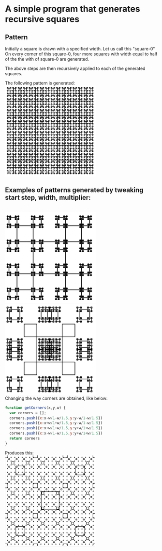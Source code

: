 # A simple program that generates recursive squares

## Pattern
Initially a square is drawn with a specified width. Let us call this "square-0"
On every corner of this square-0, four more squares with width equal to half of the the with of square-0 are generated.

The above steps are then recursively applied to each of the generated squares.

The following pattern is generated:
<br>
<img src="https://raw.githubusercontent.com/nmjmdr/recursive-squares/master/patterns/pattern1.png" width="300" height="300">

## Examples of patterns generated by tweaking start step, width, multiplier:

<br>
<img src="https://raw.githubusercontent.com/nmjmdr/recursive-squares/master/patterns/pattern2.png" width="300" height="300">

<br>
<img src="https://raw.githubusercontent.com/nmjmdr/recursive-squares/master/patterns/pattern4.png" width="300" height="300">

<br>
Changing the way corners are obtained, like below:

```javascript
function getCorners(x,y,w) {
  var corners = [];
  corners.push({x:x-w/1-w/1.5,y:y-w/1-w/1.5})
  corners.push({x:x+w/1+w/1.5,y:y-w/1-w/1.5})
  corners.push({x:x+w/1+w/1.5,y:y+w/1+w/1.5})
  corners.push({x:x-w/1-w/1.5,y:y+w/1+w/1.5})
  return corners
}
```

Produces this:
<br>
<img src="https://raw.githubusercontent.com/nmjmdr/recursive-squares/master/patterns/pattern3.png" width="300" height="300">
